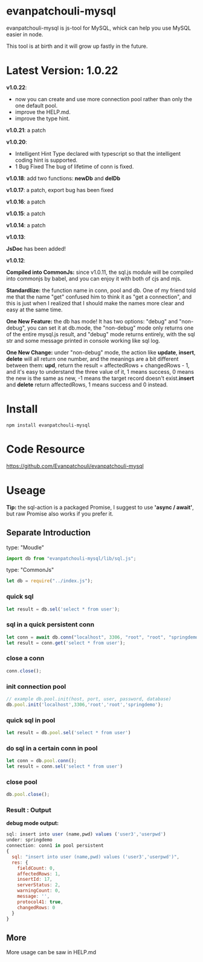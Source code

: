 # evanpatchouli-mysql

evanpatchouli-mysql is js-tool for MySQL, whick can help you use MySQL easier in node.

This tool is at birth and it will grow up fastly in the future.

# Latest Version: 1.0.22

**v1.0.22**:
- now you can create and use more connection pool rather than only the one default pool.
- improve the HELP.md.
- improve the type hint.

**v1.0.21**: a patch

**v1.0.20**:
- Intelligent Hint
Type declared with typescript so that the intelligent coding hint is supported.
- 1 Bug Fixed
The bug of lifetime of conn is fixed.

**v1.0.18**: add two functions: **newDb** and **delDb**

**v1.0.17**: a patch, export bug has been fixed

**v1.0.16**: a patch

**v1.0.15**: a patch

**v1.0.14**: a patch

**v1.0.13**: 

**JsDoc** has been added!

**v1.0.12**: 

**Compiled into CommonJs:** since v1.0.11, the sql.js module will be compiled into commonjs by babel, and you can enjoy it with both of cjs and mjs. 

**Standardlize:** the function name in conn, pool and db. One of my friend told me that the name "get" confused him to think it as "get a connection", and this is just when I realized that I should make the names more clear and easy at the same time.

**One New Feature:** the db has mode! It has two options: "debug" and "non-debug", you can set it at db.mode, the "non-debug" mode only returns one of the entire mysql.js result, and "debug" mode returns entirely, with the sql str and some message printed in console working like sql log.

**One New Change:** under "non-debug" mode, the action like **update**, **insert**, **delete** will all return one number, and the meanings are a bit different between them: **upd**, return the result = affectedRows + changedRows - 1, and it's easy to understand the three value of it, 1 means success, 0 means the new is the same as new, -1 means the target record doesn't exist.**insert** and **delete** return affectedRows, 1 means success and 0 instead.

# Install

```shell
npm install evanpatchouli-mysql
```

# Code Resource
https://github.com/Evanpatchouli/evanpatchouli-mysql

# Useage

**Tip:** the sql-action is a packaged Promise, I suggest to use **'async / await'**, but raw Promise also works if you prefer it.

## Separate Introduction
type: "Moudle"  

```javascript
import db from "evanpatchouli-mysql/lib/sql.js";
```

type: "CommonJs"  

```javascript
let db = require("../index.js");
```


### quick sql

```javascript
let result = db.sel('select * from user');
```

### sql in a quick persistent conn

```javascript
let conn = await db.conn("localhost", 3306, "root", "root", "springdemo");
let result = conn.get('select * from user');
```

### close a conn

```javascript
conn.close();
```

### init connection pool

```javascript
// example db.pool.init(host, port, user, password, database)
db.pool.init('localhost',3306,'root','root','springdemo');
```

### quick sql in pool

```javascript
let result = db.pool.sel('select * from user')
```

### do sql in a certain conn in pool

```javascript
let conn = db.pool.conn();
let result = conn.sel('select * from user')
```

### close pool

```javascript
db.pool.close();
```

### Result : Output

**debug mode output:**

```javascript
sql: insert into user (name,pwd) values ('user3','userpwd')
under: springdemo
connection: conn1 in pool persistent
{
  sql: "insert into user (name,pwd) values ('user3','userpwd')",
  res: {
    fieldCount: 0,
    affectedRows: 1,
    insertId: 17,
    serverStatus: 2,
    warningCount: 0,
    message: '',
    protocol41: true,
    changedRows: 0
  }
}
```

## More

More usage can be saw in HELP.md
